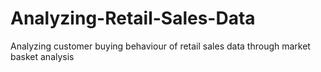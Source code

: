 # Analyzing-Retail-Sales-Data
Analyzing customer buying behaviour of retail sales data through market basket analysis
